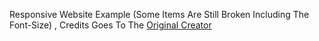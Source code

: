 Responsive Website Example (Some Items Are Still Broken Including The Font-Size) , Credits Goes To The [Original Creator](https://www.figma.com/design/a0cTsKFWQLDuoCQxjqJdVj/Responsive-Landing-Page-Design-%7C-Website-Home-Page-Design-%7C-Agency-Website-UI-Design-(Community)?node-id=211-1738&t=2lTCSHwZu4DzydCb-0)
